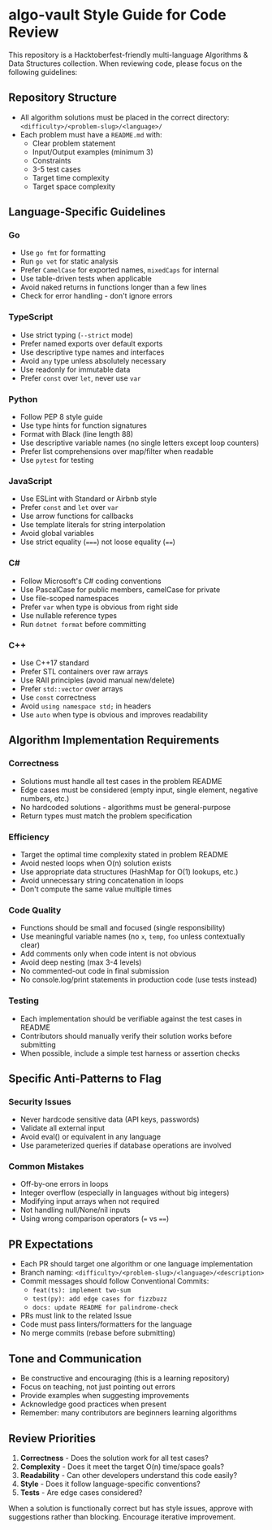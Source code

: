 # algo-vault Style Guide for Code Review

This repository is a Hacktoberfest-friendly multi-language Algorithms & Data Structures collection. When reviewing code, please focus on the following guidelines:

## Repository Structure

- All algorithm solutions must be placed in the correct directory: `<difficulty>/<problem-slug>/<language>/`
- Each problem must have a `README.md` with:
  - Clear problem statement
  - Input/Output examples (minimum 3)
  - Constraints
  - 3-5 test cases
  - Target time complexity
  - Target space complexity

## Language-Specific Guidelines

### Go
- Use `go fmt` for formatting
- Run `go vet` for static analysis
- Prefer `CamelCase` for exported names, `mixedCaps` for internal
- Use table-driven tests when applicable
- Avoid naked returns in functions longer than a few lines
- Check for error handling - don't ignore errors

### TypeScript
- Use strict typing (`--strict` mode)
- Prefer named exports over default exports
- Use descriptive type names and interfaces
- Avoid `any` type unless absolutely necessary
- Use readonly for immutable data
- Prefer `const` over `let`, never use `var`

### Python
- Follow PEP 8 style guide
- Use type hints for function signatures
- Format with Black (line length 88)
- Use descriptive variable names (no single letters except loop counters)
- Prefer list comprehensions over map/filter when readable
- Use `pytest` for testing

### JavaScript
- Use ESLint with Standard or Airbnb style
- Prefer `const` and `let` over `var`
- Use arrow functions for callbacks
- Use template literals for string interpolation
- Avoid global variables
- Use strict equality (`===`) not loose equality (`==`)

### C#
- Follow Microsoft's C# coding conventions
- Use PascalCase for public members, camelCase for private
- Use file-scoped namespaces
- Prefer `var` when type is obvious from right side
- Use nullable reference types
- Run `dotnet format` before committing

### C++
- Use C++17 standard
- Prefer STL containers over raw arrays
- Use RAII principles (avoid manual new/delete)
- Prefer `std::vector` over arrays
- Use `const` correctness
- Avoid `using namespace std;` in headers
- Use `auto` when type is obvious and improves readability

## Algorithm Implementation Requirements

### Correctness
- Solutions must handle all test cases in the problem README
- Edge cases must be considered (empty input, single element, negative numbers, etc.)
- No hardcoded solutions - algorithms must be general-purpose
- Return types must match the problem specification

### Efficiency
- Target the optimal time complexity stated in problem README
- Avoid nested loops when O(n) solution exists
- Use appropriate data structures (HashMap for O(1) lookups, etc.)
- Avoid unnecessary string concatenation in loops
- Don't compute the same value multiple times

### Code Quality
- Functions should be small and focused (single responsibility)
- Use meaningful variable names (no `x`, `temp`, `foo` unless contextually clear)
- Add comments only when code intent is not obvious
- Avoid deep nesting (max 3-4 levels)
- No commented-out code in final submission
- No console.log/print statements in production code (use tests instead)

### Testing
- Each implementation should be verifiable against the test cases in README
- Contributors should manually verify their solution works before submitting
- When possible, include a simple test harness or assertion checks

## Specific Anti-Patterns to Flag

### Security Issues
- Never hardcode sensitive data (API keys, passwords)
- Validate all external input
- Avoid eval() or equivalent in any language
- Use parameterized queries if database operations are involved

### Common Mistakes
- Off-by-one errors in loops
- Integer overflow (especially in languages without big integers)
- Modifying input arrays when not required
- Not handling null/None/nil inputs
- Using wrong comparison operators (`=` vs `==`)

## PR Expectations

- Each PR should target one algorithm or one language implementation
- Branch naming: `<difficulty>/<problem-slug>/<language>/<description>`
- Commit messages should follow Conventional Commits:
  - `feat(ts): implement two-sum`
  - `test(py): add edge cases for fizzbuzz`
  - `docs: update README for palindrome-check`
- PRs must link to the related Issue
- Code must pass linters/formatters for the language
- No merge commits (rebase before submitting)

## Tone and Communication

- Be constructive and encouraging (this is a learning repository)
- Focus on teaching, not just pointing out errors
- Provide examples when suggesting improvements
- Acknowledge good practices when present
- Remember: many contributors are beginners learning algorithms

## Review Priorities

1. **Correctness** - Does the solution work for all test cases?
2. **Complexity** - Does it meet the target O(n) time/space goals?
3. **Readability** - Can other developers understand this code easily?
4. **Style** - Does it follow language-specific conventions?
5. **Tests** - Are edge cases considered?

When a solution is functionally correct but has style issues, approve with suggestions rather than blocking. Encourage iterative improvement.

